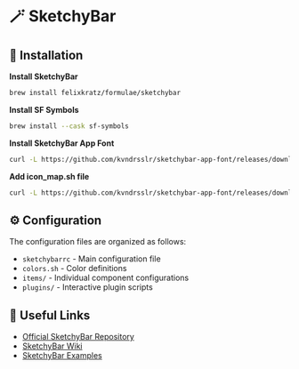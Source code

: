 # 🪄 SketchyBar

## 🚀 Installation

**Install SketchyBar**

```bash
brew install felixkratz/formulae/sketchybar
```

**Install SF Symbols**

```bash
brew install --cask sf-symbols
```

**Install SketchyBar App Font**

```bash
curl -L https://github.com/kvndrsslr/sketchybar-app-font/releases/download/v2.0.32/sketchybar-app-font.ttf -o $HOME/Library/Fonts/sketchybar-app-font.ttf
```

**Add icon_map.sh file**

```bash
curl -L https://github.com/kvndrsslr/sketchybar-app-font/releases/download/v2.0.32/icon_map.sh -o $HOME/.config/sketchybar/icon_map.sh
```

## ⚙️ Configuration

The configuration files are organized as follows:

- `sketchybarrc` - Main configuration file
- `colors.sh` - Color definitions
- `items/` - Individual component configurations
- `plugins/` - Interactive plugin scripts

## 🔗 Useful Links

- [Official SketchyBar Repository](https://github.com/FelixKratz/SketchyBar)
- [SketchyBar Wiki](https://github.com/FelixKratz/SketchyBar/wiki)
- [SketchyBar Examples](https://github.com/FelixKratz/SketchyBar/discussions/47)
